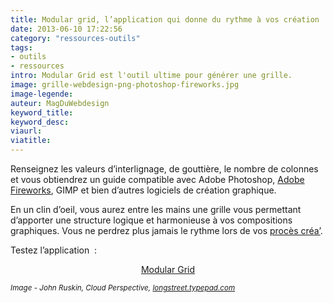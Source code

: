 ```yaml
---
title: Modular grid, l’application qui donne du rythme à vos création
date: 2013-06-10 17:22:56
category: "ressources-outils"
tags:
- outils
- ressources
intro: Modular Grid est l'outil ultime pour générer une grille.
image: grille-webdesign-png-photoshop-fireworks.jpg
image-legende:
auteur: MagDuWebdesign
keyword_title:
keyword_desc:
viaurl:
viatitle:
---
```


<p>Renseignez les valeurs d’interlignage, de gouttière, le nombre de colonnes et vous obtiendrez un guide compatible avec&nbsp;Adobe Photoshop, <a title="999+ ressources Fireworks gratuites" href="http://magazineduwebdesign.com/999-ressources-fireworks-gratuites">Adobe Fireworks</a>, GIMP et bien d’autres logiciels de création graphique.</p>
<p>En un clin d’oeil, vous aurez entre les mains une grille vous permettant d’apporter une structure logique et harmonieuse à vos compositions graphiques. Vous ne perdrez plus jamais le rythme lors de vos <a title="Le planning de la semaine et le procès créa’" href="http://magazineduwebdesign.com/proces-creatif">procès créa’</a>.</p>
<p>Testez l’application &nbsp;:</p>
<p style="text-align: center;"><a class="button primary radius" href="http://modulargrid.org/" target="_blank">Modular Grid</a></p>
<p style="text-align: left;"><em><small>Image -&nbsp;John Ruskin, Cloud Perspective,&nbsp;<a title="the science book store - perspective" href="http://longstreet.typepad.com/thesciencebookstore/perspective/" target="_blank">longstreet.typepad.com</a></small></em></p>
